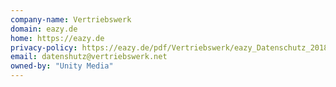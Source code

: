 ```yaml
---
company-name: Vertriebswerk
domain: eazy.de
home: https://eazy.de
privacy-policy: https://eazy.de/pdf/Vertriebswerk/eazy_Datenschutz_2018.pdf
email: datenshutz@vertriebswerk.net
owned-by: "Unity Media"
---
```




